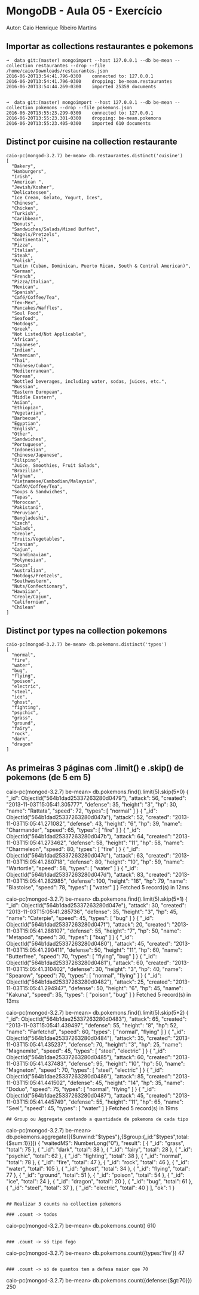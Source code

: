 # MongoDB - Aula 05 - Exercício
Autor: Caio Henrique Ribeiro Martins

## Importar as collections restaurantes e pokemons
```
➜  data git:(master) mongoimport --host 127.0.0.1 --db be-mean --collection restaurantes --drop --file /home/caio/Downloads/restaurantes.json
2016-06-20T13:54:41.796-0300	connected to: 127.0.0.1
2016-06-20T13:54:41.796-0300	dropping: be-mean.restaurantes
2016-06-20T13:54:44.269-0300	imported 25359 documents


➜  data git:(master) mongoimport --host 127.0.0.1 --db be-mean --collection pokemons --drop --file pokemons.json    
2016-06-20T13:55:23.299-0300	connected to: 127.0.0.1
2016-06-20T13:55:23.301-0300	dropping: be-mean.pokemons
2016-06-20T13:55:23.405-0300	imported 610 documents
```

## Distinct por cuisine na collection restaurante
```
caio-pc(mongod-3.2.7) be-mean> db.restaurantes.distinct('cuisine')
[
  "Bakery",
  "Hamburgers",
  "Irish",
  "American ",
  "Jewish/Kosher",
  "Delicatessen",
  "Ice Cream, Gelato, Yogurt, Ices",
  "Chinese",
  "Chicken",
  "Turkish",
  "Caribbean",
  "Donuts",
  "Sandwiches/Salads/Mixed Buffet",
  "Bagels/Pretzels",
  "Continental",
  "Pizza",
  "Italian",
  "Steak",
  "Polish",
  "Latin (Cuban, Dominican, Puerto Rican, South & Central American)",
  "German",
  "French",
  "Pizza/Italian",
  "Mexican",
  "Spanish",
  "Café/Coffee/Tea",
  "Tex-Mex",
  "Pancakes/Waffles",
  "Soul Food",
  "Seafood",
  "Hotdogs",
  "Greek",
  "Not Listed/Not Applicable",
  "African",
  "Japanese",
  "Indian",
  "Armenian",
  "Thai",
  "Chinese/Cuban",
  "Mediterranean",
  "Korean",
  "Bottled beverages, including water, sodas, juices, etc.",
  "Russian",
  "Eastern European",
  "Middle Eastern",
  "Asian",
  "Ethiopian",
  "Vegetarian",
  "Barbecue",
  "Egyptian",
  "English",
  "Other",
  "Sandwiches",
  "Portuguese",
  "Indonesian",
  "Chinese/Japanese",
  "Filipino",
  "Juice, Smoothies, Fruit Salads",
  "Brazilian",
  "Afghan",
  "Vietnamese/Cambodian/Malaysia",
  "CafÃ©/Coffee/Tea",
  "Soups & Sandwiches",
  "Tapas",
  "Moroccan",
  "Pakistani",
  "Peruvian",
  "Bangladeshi",
  "Czech",
  "Salads",
  "Creole",
  "Fruits/Vegetables",
  "Iranian",
  "Cajun",
  "Scandinavian",
  "Polynesian",
  "Soups",
  "Australian",
  "Hotdogs/Pretzels",
  "Southwestern",
  "Nuts/Confectionary",
  "Hawaiian",
  "Creole/Cajun",
  "Californian",
  "Chilean"
]
```

## Distinct por types na collection pokemons
```
caio-pc(mongod-3.2.7) be-mean> db.pokemons.distinct('types')
[
  "normal",
  "fire",
  "water",
  "bug",
  "flying",
  "poison",
  "electric",
  "steel",
  "ice",
  "ghost",
  "fighting",
  "psychic",
  "grass",
  "ground",
  "fairy",
  "rock",
  "dark",
  "dragon"
]
```

## As primeiras 3 páginas com .limit() e .skip() de pokemons (de 5 em 5)

caio-pc(mongod-3.2.7) be-mean> db.pokemons.find().limit(5).skip(5*0)
{
  "_id": ObjectId("564b1dad25337263280d0479"),
  "attack": 56,
  "created": "2013-11-03T15:05:41.305777",
  "defense": 35,
  "height": "3",
  "hp": 30,
  "name": "Rattata",
  "speed": 72,
  "types": [
    "normal"
  ]
}
{
  "_id": ObjectId("564b1dad25337263280d047a"),
  "attack": 52,
  "created": "2013-11-03T15:05:41.271082",
  "defense": 43,
  "height": "6",
  "hp": 39,
  "name": "Charmander",
  "speed": 65,
  "types": [
    "fire"
  ]
}
{
  "_id": ObjectId("564b1dad25337263280d047b"),
  "attack": 64,
  "created": "2013-11-03T15:05:41.273462",
  "defense": 58,
  "height": "11",
  "hp": 58,
  "name": "Charmeleon",
  "speed": 80,
  "types": [
    "fire"
  ]
}
{
  "_id": ObjectId("564b1dad25337263280d047c"),
  "attack": 63,
  "created": "2013-11-03T15:05:41.280718",
  "defense": 80,
  "height": "10",
  "hp": 59,
  "name": "Wartortle",
  "speed": 58,
  "types": [
    "water"
  ]
}
{
  "_id": ObjectId("564b1dad25337263280d047d"),
  "attack": 83,
  "created": "2013-11-03T15:05:41.282985",
  "defense": 100,
  "height": "16",
  "hp": 79,
  "name": "Blastoise",
  "speed": 78,
  "types": [
    "water"
  ]
}
Fetched 5 record(s) in 12ms

caio-pc(mongod-3.2.7) be-mean> db.pokemons.find().limit(5).skip(5*1)
{
  "_id": ObjectId("564b1dad25337263280d047e"),
  "attack": 30,
  "created": "2013-11-03T15:05:41.285736",
  "defense": 35,
  "height": "3",
  "hp": 45,
  "name": "Caterpie",
  "speed": 45,
  "types": [
    "bug"
  ]
}
{
  "_id": ObjectId("564b1dad25337263280d047f"),
  "attack": 20,
  "created": "2013-11-03T15:05:41.288107",
  "defense": 55,
  "height": "7",
  "hp": 50,
  "name": "Metapod",
  "speed": 30,
  "types": [
    "bug"
  ]
}
{
  "_id": ObjectId("564b1dad25337263280d0480"),
  "attack": 45,
  "created": "2013-11-03T15:05:41.290411",
  "defense": 50,
  "height": "11",
  "hp": 60,
  "name": "Butterfree",
  "speed": 70,
  "types": [
    "flying",
    "bug"
  ]
}
{
  "_id": ObjectId("564b1dad25337263280d0481"),
  "attack": 60,
  "created": "2013-11-03T15:05:41.310402",
  "defense": 30,
  "height": "3",
  "hp": 40,
  "name": "Spearow",
  "speed": 70,
  "types": [
    "normal",
    "flying"
  ]
}
{
  "_id": ObjectId("564b1dad25337263280d0482"),
  "attack": 25,
  "created": "2013-11-03T15:05:41.294947",
  "defense": 50,
  "height": "6",
  "hp": 45,
  "name": "Kakuna",
  "speed": 35,
  "types": [
    "poison",
    "bug"
  ]
}
Fetched 5 record(s) in 13ms

caio-pc(mongod-3.2.7) be-mean> db.pokemons.find().limit(5).skip(5*2)
{
  "_id": ObjectId("564b1dae25337263280d0483"),
  "attack": 65,
  "created": "2013-11-03T15:05:41.439497",
  "defense": 55,
  "height": "8",
  "hp": 52,
  "name": "Farfetchd",
  "speed": 60,
  "types": [
    "normal",
    "flying"
  ]
}
{
  "_id": ObjectId("564b1dae25337263280d0484"),
  "attack": 35,
  "created": "2013-11-03T15:05:41.435237",
  "defense": 70,
  "height": "3",
  "hp": 25,
  "name": "Magnemite",
  "speed": 45,
  "types": [
    "steel",
    "electric"
  ]
}
{
  "_id": ObjectId("564b1dae25337263280d0485"),
  "attack": 60,
  "created": "2013-11-03T15:05:41.437483",
  "defense": 95,
  "height": "10",
  "hp": 50,
  "name": "Magneton",
  "speed": 70,
  "types": [
    "steel",
    "electric"
  ]
}
{
  "_id": ObjectId("564b1dae25337263280d0486"),
  "attack": 85,
  "created": "2013-11-03T15:05:41.441502",
  "defense": 45,
  "height": "14",
  "hp": 35,
  "name": "Doduo",
  "speed": 75,
  "types": [
    "normal",
    "flying"
  ]
}
{
  "_id": ObjectId("564b1dae25337263280d0487"),
  "attack": 45,
  "created": "2013-11-03T15:05:41.445749",
  "defense": 55,
  "height": "11",
  "hp": 65,
  "name": "Seel",
  "speed": 45,
  "types": [
    "water"
  ]
}
Fetched 5 record(s) in 19ms
```
## Group ou Aggregate contando a quantidade de pokemons de cada tipo

```
caio-pc(mongod-3.2.7) be-mean> db.pokemons.aggregate([{$unwind:"$types"},{$group:{_id:"$types",total:{$sum:1}}}])
{
  "waitedMS": NumberLong("0"),
  "result": [
    {
      "_id": "grass",
      "total": 75
    },
    {
      "_id": "dark",
      "total": 38
    },
    {
      "_id": "fairy",
      "total": 28
    },
    {
      "_id": "psychic",
      "total": 62
    },
    {
      "_id": "fighting",
      "total": 38
    },
    {
      "_id": "normal",
      "total": 78
    },
    {
      "_id": "fire",
      "total": 47
    },
    {
      "_id": "rock",
      "total": 46
    },
    {
      "_id": "water",
      "total": 105
    },
    {
      "_id": "ghost",
      "total": 34
    },
    {
      "_id": "flying",
      "total": 77
    },
    {
      "_id": "ground",
      "total": 51
    },
    {
      "_id": "poison",
      "total": 54
    },
    {
      "_id": "ice",
      "total": 24
    },
    {
      "_id": "dragon",
      "total": 20
    },
    {
      "_id": "bug",
      "total": 61
    },
    {
      "_id": "steel",
      "total": 37
    },
    {
      "_id": "electric",
      "total": 40
    }
  ],
  "ok": 1
}
```

## Realizar 3 counts na collection pokemons

### .count -> todos
```
caio-pc(mongod-3.2.7) be-mean> db.pokemons.count()
610

```

### .count -> só tipo fogo
```
caio-pc(mongod-3.2.7) be-mean> db.pokemons.count({types:'fire'})
47
```

### .count -> só de quantos tem a defesa maior que 70
```
caio-pc(mongod-3.2.7) be-mean> db.pokemons.count({defense:{$gt:70}})
250

```





